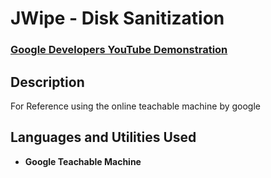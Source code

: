 <h1>JWipe - Disk Sanitization</h1>

 ### [Google Developers YouTube Demonstration](https://www.youtube.com/watch?v=3BhkeY974Rg)

<h2>Description</h2>
For Reference using the online teachable machine by google
<br />


<h2>Languages and Utilities Used</h2>

- <b>Google Teachable Machine</b> 
